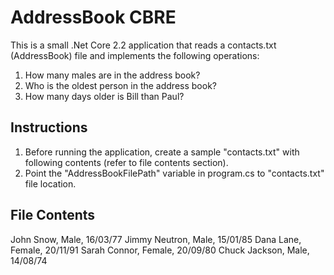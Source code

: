 # AddressBook CBRE

This is a small .Net Core 2.2 application that reads a contacts.txt (AddressBook) file and implements the following operations:

1. How many males are in the address book?
2. Who is the oldest person in the address book?
3. How many days older is Bill than Paul?

Instructions
-------------

1. Before running the application, create a sample "contacts.txt" with following contents (refer to file contents section).
2. Point the "AddressBookFilePath" variable in program.cs to "contacts.txt" file location.

File Contents
--------------

John Snow, Male, 16/03/77
Jimmy Neutron, Male, 15/01/85
Dana Lane, Female, 20/11/91
Sarah Connor, Female, 20/09/80
Chuck Jackson, Male, 14/08/74
